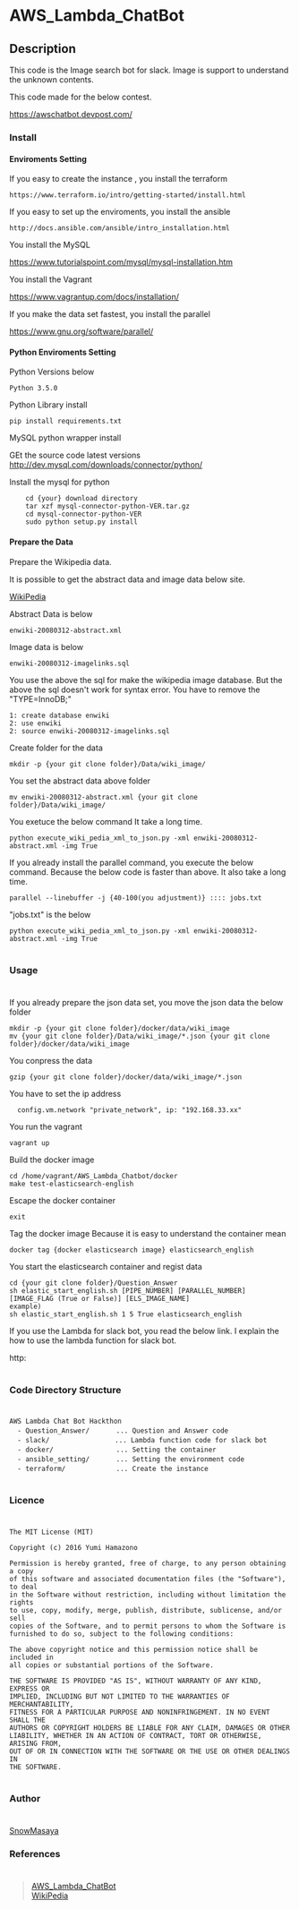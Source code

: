 AWS_Lambda_ChatBot
====

## Description

This code is the Image search bot for slack.
Image is support to understand the unknown contents.

This code made for the below contest.

https://awschatbot.devpost.com/

### Install

#### Enviroments Setting

If you easy to create the instance , you install the terraform

    https://www.terraform.io/intro/getting-started/install.html

If you easy to set up the enviroments, you install the ansible

    http://docs.ansible.com/ansible/intro_installation.html

You install the MySQL

   https://www.tutorialspoint.com/mysql/mysql-installation.htm

You install the Vagrant

   https://www.vagrantup.com/docs/installation/

If you make the data set fastest, you install the parallel

   https://www.gnu.org/software/parallel/

#### Python Enviroments Setting

Python Versions below

```
Python 3.5.0
```

Python Library install

```
pip install requirements.txt
```

MySQL python wrapper install

GEt the source code latest versions
     http://dev.mysql.com/downloads/connector/python/

Install the mysql for python

```
    cd {your} download directory
    tar xzf mysql-connector-python-VER.tar.gz
    cd mysql-connector-python-VER
    sudo python setup.py install
```

#### Prepare the Data

Prepare the Wikipedia data.

It is possible to get the abstract data and image data below site.

[WikiPedia](https://archive.org/download/enwiki-20080312)<br>

Abstract Data is below

```
enwiki-20080312-abstract.xml
```

Image data is below

```
enwiki-20080312-imagelinks.sql
```

You use the above the sql for make the wikipedia image database.
But the above the sql doesn't work for syntax error.
You have to remove the "TYPE=InnoDB;"

```
1: create database enwiki
2: use enwiki
2: source enwiki-20080312-imagelinks.sql
```

Create folder for the data

```
mkdir -p {your git clone folder}/Data/wiki_image/
```

You set the abstract data above folder

```
mv enwiki-20080312-abstract.xml {your git clone folder}/Data/wiki_image/
```

You exetuce the below command
It take a long time.

```
python execute_wiki_pedia_xml_to_json.py -xml enwiki-20080312-abstract.xml -img True
```

If you already install the parallel command, you execute the below command.
Because the below code is faster than above.
It also take a long time.

```
parallel --linebuffer -j {40-100(you adjustment)} :::: jobs.txt
```

"jobs.txt" is the below

```
python execute_wiki_pedia_xml_to_json.py -xml enwiki-20080312-abstract.xml -img True
```

#
### Usage 
#

If you already prepare the json data set, you move the json data the below folder

```
mkdir -p {your git clone folder}/docker/data/wiki_image
mv {your git clone folder}/Data/wiki_image/*.json {your git clone folder}/docker/data/wiki_image
```

You conpress the data

```
gzip {your git clone folder}/docker/data/wiki_image/*.json
```

You have to set the ip address

```
  config.vm.network "private_network", ip: "192.168.33.xx"
```

You run the vagrant

```
vagrant up
```

Build the docker image

```
cd /home/vagrant/AWS_Lambda_Chatbot/docker
make test-elasticsearch-english
```

Escape the docker container

```
exit
```

Tag the docker image
Because it is easy to understand the container mean

```
docker tag {docker elasticsearch image} elasticsearch_english
```

You start the elasticsearch container and regist data

```
cd {your git clone folder}/Question_Answer
sh elastic_start_english.sh [PIPE_NUMBER] [PARALLEL_NUMBER] [IMAGE_FLAG (True or False)] [ELS_IMAGE_NAME]
example)
sh elastic_start_english.sh 1 5 True elasticsearch_english
```

If you use the Lambda for slack bot, you read the below link.
I explain the how to use the lambda function for slack bot.

http:

#
### Code Directory Structure 
#

```
AWS Lambda Chat Bot Hackthon
  - Question_Answer/　　　　... Question and Answer code
  - slack/　　　　　        ... Lambda function code for slack bot
  - docker/　　　　         ... Setting the container
  - ansible_setting/　　　　... Setting the environment code
  - terraform/　　　　      ... Create the instance
```

#
### Licence
#
```
The MIT License (MIT)

Copyright (c) 2016 Yumi Hamazono

Permission is hereby granted, free of charge, to any person obtaining a copy
of this software and associated documentation files (the "Software"), to deal
in the Software without restriction, including without limitation the rights
to use, copy, modify, merge, publish, distribute, sublicense, and/or sell
copies of the Software, and to permit persons to whom the Software is
furnished to do so, subject to the following conditions:

The above copyright notice and this permission notice shall be included in
all copies or substantial portions of the Software.

THE SOFTWARE IS PROVIDED "AS IS", WITHOUT WARRANTY OF ANY KIND, EXPRESS OR
IMPLIED, INCLUDING BUT NOT LIMITED TO THE WARRANTIES OF MERCHANTABILITY,
FITNESS FOR A PARTICULAR PURPOSE AND NONINFRINGEMENT. IN NO EVENT SHALL THE
AUTHORS OR COPYRIGHT HOLDERS BE LIABLE FOR ANY CLAIM, DAMAGES OR OTHER
LIABILITY, WHETHER IN AN ACTION OF CONTRACT, TORT OR OTHERWISE, ARISING FROM,
OUT OF OR IN CONNECTION WITH THE SOFTWARE OR THE USE OR OTHER DEALINGS IN
THE SOFTWARE.
```
#
### Author
#
[SnowMasaya](https://github.com/SnowMasaya)
### References 
#
>[AWS_Lambda_ChatBot](https://awschatbot.devpost.com/)<br>
>[WikiPedia](https://archive.org/download/enwiki-20080312)<br>

